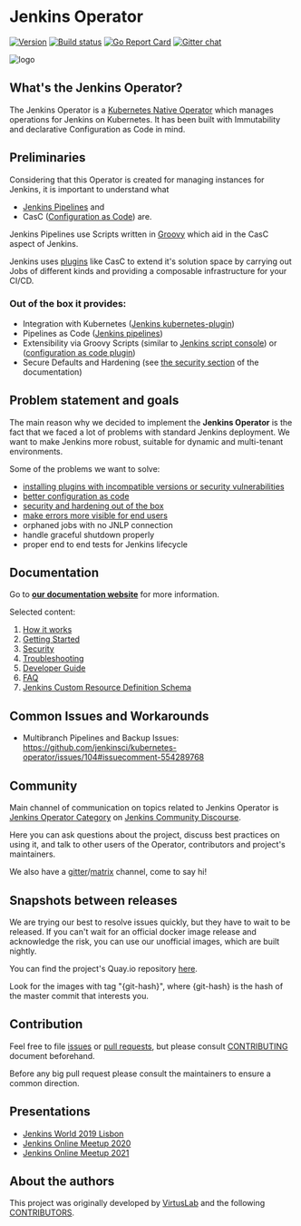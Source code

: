 # Jenkins Operator

[![Version](https://img.shields.io/badge/version-v0.8.0-beta2-brightgreen.svg)](https://github.com/jenkinsci/kubernetes-operator/releases/tag/v0.8.0-beta2)
[![Build status](https://github.com/jenkinsci/kubernetes-operator/actions/workflows/auto-tests-e2e.yaml/badge.svg)](https://github.com/jenkinsci/kubernetes-operator/actions/workflows/auto-tests-e2e.yaml)
[![Go Report Card](https://goreportcard.com/badge/github.com/jenkinsci/kubernetes-operator "Go Report Card")](https://goreportcard.com/report/github.com/jenkinsci/kubernetes-operator)
[![Gitter chat](https://badges.gitter.im/jenkinsci/kubernetes-operator.png)](https://gitter.im/jenkinsci/kubernetes-operator)

![logo](/assets/jenkins_gopher_wide.png)

## What's the Jenkins Operator?

The Jenkins Operator is a [Kubernetes Native Operator](https://kubernetes.io/docs/concepts/extend-kubernetes/operator/) which manages operations for Jenkins on Kubernetes.
It has been built with Immutability and declarative Configuration as Code in mind.


## Preliminaries

Considering that this Operator is created for managing instances for Jenkins,
it is important to understand what
- [Jenkins Pipelines](https://jenkins.io/doc/book/pipeline/) and
- CasC ([Configuration as Code](https://github.com/jenkinsci/configuration-as-code-plugin)) are.

Jenkins Pipelines use Scripts written in [Groovy](https://groovy-lang.org/) which aid in the CasC aspect of Jenkins.

Jenkins uses [plugins](https://plugins.jenkins.io/) like CasC to extend it's solution space by carrying out Jobs of different kinds and providing a composable infrastructure for your CI/CD.

### Out of the box it provides:
- Integration with Kubernetes ([Jenkins kubernetes-plugin](https://github.com/jenkinsci/kubernetes-plugin))
- Pipelines as Code ([Jenkins pipelines](https://jenkins.io/doc/book/pipeline/))
- Extensibility via Groovy Scripts (similar to [Jenkins script console](https://wiki.jenkins.io/display/JENKINS/Jenkins+Script+Console)) or ([configuration as code plugin](https://github.com/jenkinsci/configuration-as-code-plugin))
- Secure Defaults and Hardening (see [the security section](https://jenkinsci.github.io/kubernetes-operator/docs/security/) of the documentation)

## Problem statement and goals

The main reason why we decided to implement the **Jenkins Operator** is the fact that we faced a lot of problems with standard Jenkins deployment.
We want to make Jenkins more robust, suitable for dynamic and multi-tenant environments.

Some of the problems we want to solve:
- [installing plugins with incompatible versions or security vulnerabilities](https://jenkinsci.github.io/kubernetes-operator/docs/getting-started/latest/customizing-jenkins/#install-plugins/)
- [better configuration as code](https://jenkinsci.github.io/kubernetes-operator/docs/getting-started/latest/customizing-jenkins/)
- [security and hardening out of the box](https://jenkinsci.github.io/kubernetes-operator/docs/security/)
- [make errors more visible for end users](https://jenkinsci.github.io/kubernetes-operator/docs/troubleshooting/)
- orphaned jobs with no JNLP connection
- handle graceful shutdown properly
- proper end to end tests for Jenkins lifecycle

## Documentation

Go to [**our documentation website**](https://jenkinsci.github.io/kubernetes-operator/) for more information.

Selected content:
1. [How it works](https://jenkinsci.github.io/kubernetes-operator/docs/how-it-works/)
2. [Getting Started](https://jenkinsci.github.io/kubernetes-operator/docs/getting-started/)
3. [Security](https://jenkinsci.github.io/kubernetes-operator/docs/security/)
4. [Troubleshooting](https://jenkinsci.github.io/kubernetes-operator/docs/troubleshooting/)
5. [Developer Guide](https://jenkinsci.github.io/kubernetes-operator/docs/developer-guide/)
6. [FAQ](https://jenkinsci.github.io/kubernetes-operator/docs/faq/)
7. [Jenkins Custom Resource Definition Schema](https://jenkinsci.github.io/kubernetes-operator/docs/getting-started/latest/schema/)

## Common Issues and Workarounds

- Multibranch Pipelines and Backup Issues: https://github.com/jenkinsci/kubernetes-operator/issues/104#issuecomment-554289768

## Community
Main channel of communication on topics related to Jenkins Operator is [Jenkins Operator Category](https://community.jenkins.io/c/contributing/jenkins-operator/20) on [Jenkins Community Discourse](https://community.jenkins.io/).

Here you can ask questions about the project, discuss best practices on using it, and talk to other users of the Operator, contributors and project's maintainers.

We also have a [gitter](https://gitter.im/jenkinsci/kubernetes-operator)/[matrix](https://matrix.to/#/#jenkinsci_kubernetes-operator:gitter.im) channel, come to say hi!

## Snapshots between releases

We are trying our best to resolve issues quickly, but they have to wait to be released. If you can't wait for an official
docker image release and acknowledge the risk, you can use our unofficial images, which are built nightly.

You can find the project's Quay.io repository [here](https://quay.io/organization/jenkins-kubernetes-operator).

Look for the images with tag "{git-hash}", where {git-hash} is the hash of the master commit that interests you.

## Contribution

Feel free to file [issues](https://github.com/jenkinsci/kubernetes-operator/issues) or [pull requests](https://github.com/jenkinsci/kubernetes-operator/pulls),
but please consult [CONTRIBUTING](https://github.com/jenkinsci/kubernetes-operator/blob/master/CONTRIBUTING.md) document beforehand.

Before any big pull request please consult the maintainers to ensure a common direction.

## Presentations

- [Jenkins World 2019 Lisbon](assets/Jenkins_World_Lisbon_2019%20-Jenkins_Kubernetes_Operator.pdf)
- [Jenkins Online Meetup 2020](assets/Jenkins_Online_Meetup-Jenkins_Kubernetes_Operator.pdf)
- [Jenkins Online Meetup 2021](https://www.youtube.com/watch?v=BsYYVkophsk)

## About the authors

This project was originally developed by [VirtusLab](https://virtuslab.com/) and the following [CONTRIBUTORS](https://github.com/jenkinsci/kubernetes-operator/graphs/contributors).
